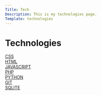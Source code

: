 ```yaml
---
Title: Tech
Description: This is my technologies page.
Template: technologies
---
```

Technologies
==========================

<div class="box">
<a href="../portfolio/tech/css">CSS <i class="fab fa-css3-alt"></i></a>
</div>

<div class="box wide2">
<a href="../portfolio/tech/html">HTML <i class="fab fa-html5"></i></a>
</div>

<div class="box wide3">
<a href="../portfolio/tech/javascript">JAVASCRIPT <i class="fab fa-js"></i></a>
</div>

<div class="box">
<a href="../portfolio/tech/php">PHP <i class="fab fa-php"></i></a>
</div>

<div class="box wide2">
<a href="../portfolio/tech/python">PYTHON <i class="fab fa-python"></i></a>
</div>

<div class="box">
<a href="../portfolio/tech/git">GIT <i class="fab fa-git-alt"></i></a>
</div>

<div class="box wide2">
<a href="../portfolio/tech/sqlite">SQLITE <i class="fas fa-database"></i></a>
</div>
